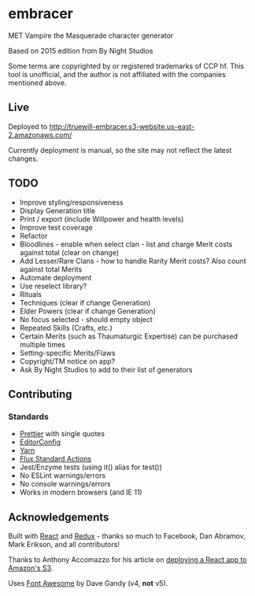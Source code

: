 # embracer

MET Vampire the Masquerade character generator

Based on 2015 edition from By Night Studios

Some terms are copyrighted by or registered trademarks of CCP hf.
This tool is unofficial, and the author is not affiliated with the companies mentioned above.

## Live

Deployed to http://truewill-embracer.s3-website.us-east-2.amazonaws.com/

Currently deployment is manual, so the site may not reflect the latest changes.

## TODO

* Improve styling/responsiveness
* Display Generation title
* Print / export (include Willpower and health levels)
* Improve test coverage
* Refactor
* Bloodlines - enable when select clan - list and charge Merit costs against total (clear on change)
* Add Lesser/Rare Clans - how to handle Rarity Merit costs? Also count against total Merits
* Automate deployment
* Use reselect library?
* Rituals
* Techniques (clear if change Generation)
* Elder Powers (clear if change Generation)
* No focus selected - should empty object
* Repeated Skills (Crafts, etc.)
* Certain Merits (such as Thaumaturgic Expertise) can be purchased multiple times
* Setting-specific Merits/Flaws
* Copyright/TM notice on app?
* Ask By Night Studios to add to their list of generators

## Contributing

### Standards

* [Prettier](https://prettier.io/) with single quotes
* [EditorConfig](http://editorconfig.org/)
* [Yarn](https://yarnpkg.com/en/)
* [Flux Standard Actions](https://github.com/acdlite/flux-standard-action)
* Jest/Enzyme tests (using it() alias for test())
* No ESLint warnings/errors
* No console warnings/errors
* Works in modern browsers (and IE 11)

## Acknowledgements

Built with [React](https://reactjs.org/) and [Redux](https://redux.js.org/) - thanks so much to Facebook, Dan Abramov, Mark Erikson, and all contributors!

Thanks to Anthony Accomazzo for his article on [deploying a React app to Amazon's S3](https://www.fullstackreact.com/articles/deploying-a-react-app-to-s3/).

Uses [Font Awesome](http://fontawesome.io) by Dave Gandy (v4, **not** v5).
